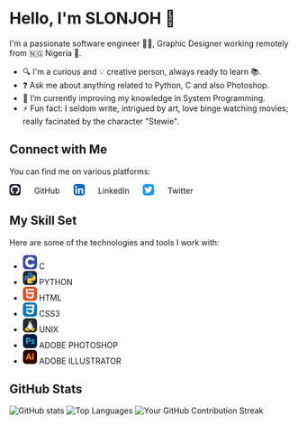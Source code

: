 # Hello, I'm SLONJOH 👋

I'm a passionate software engineer 👨‍💻, Graphic Designer working remotely from 🇳🇬 Nigeria 🚀.
- 🔍  I'm a curious and 💡 creative person, always ready to learn 📚.
- ❓ Ask me about anything related to Python, C  and also Photoshop.
- 🌱 I’m currently improving my knowledge in System Programming.
- ⚡ Fun fact: I seldom write, intrigued by art, love binge watching movies; really facinated by the  character "Stewie".

## Connect with Me

You can find me on various platforms:

<div style="display: flex; gap: 20px; align-items: center;">
    <a href="https://github.com/Slonjoh"><img src="https://raw.githubusercontent.com/tandpfun/skill-icons/main/icons/Github-Dark.svg" width="20" height="20" /></a>&nbsp;GitHub&nbsp;
    <a href="https://www.linkedin.com/in/slonjoh"><img src="https://raw.githubusercontent.com/tandpfun/skill-icons/main/icons/LinkedIn.svg" width="20" height="20" /></a>&nbsp;LinkedIn&nbsp;
    <a href="https://twitter.com/slonjoh"><img src="https://raw.githubusercontent.com/tandpfun/skill-icons/main/icons/Twitter.svg" width="20" height="20" /></a>&nbsp;Twitter
</div>



## My Skill Set

Here are some of the technologies and tools I work with:

- <img src="https://github.com/tandpfun/skill-icons/blob/main/icons/C.svg" width="25" height="25" /> C
- <img src="https://raw.githubusercontent.com/tandpfun/skill-icons/main/icons/Python-Dark.svg" width="25" height="25" /> PYTHON
- <img src="https://github.com/tandpfun/skill-icons/blob/main/icons/HTML.svg" width="25" height="25" /> HTML
- <img src="https://github.com/tandpfun/skill-icons/blob/main/icons/CSS.svg" width="25" height="25" /> CSS3
- <img src="https://github.com/tandpfun/skill-icons/blob/main/icons/Linux-Dark.svg" width="25" height="25" /> UNIX
- <img src="https://github.com/tandpfun/skill-icons/blob/main/icons/Photoshop.svg" width="25" height="25" /> ADOBE PHOTOSHOP
- <img src="https://github.com/tandpfun/skill-icons/blob/main/icons/Illustrator.svg" width="25" height="25" /> ADOBE ILLUSTRATOR


## GitHub Stats

![GitHub stats](https://github-readme-stats.vercel.app/api?username=Slonjoh&show_icons=true&count_private=true&hide=forks,issues&theme=dark)
![Top Languages](https://github-readme-stats.vercel.app/api/top-langs/?username=Slonjoh&layout=compact&langs_count=6&theme=dark)
<img src="https://github-readme-streak-stats.herokuapp.com/?user=Slonjoh&theme=dark" alt="Your GitHub Contribution Streak" />


